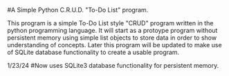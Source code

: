 #A Simple Python C.R.U.D. "To-Do List" program.

This program is a simple To-Do List style "CRUD" program written in the python programming language. It will start as a protoype program without persistent memory using simple list objects to store data in order to show understanding of concepts. Later this program will be updated to make use of SQLite database functionality to create a usable program. 

1/23/24
#Now uses SQLite3 database functionality for persistent memory.

